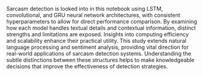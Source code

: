 Sarcasm detection is looked into in this notebook using LSTM, convolutional, and GRU neural network architectures, with consistent hyperparameters to allow for direct performance comparison. By examining how each model handles textual details and contextual information, distinct strengths and limitations are exposed. Insights into computing efficiency and scalability enhance their practical utility. This study extends natural language processing and sentiment analysis, providing vital direction for real-world applications of sarcasm detection systems. Understanding the subtle distinctions between these structures helps to make knowledgeable decisions that improve the effectiveness of detection strategies.

